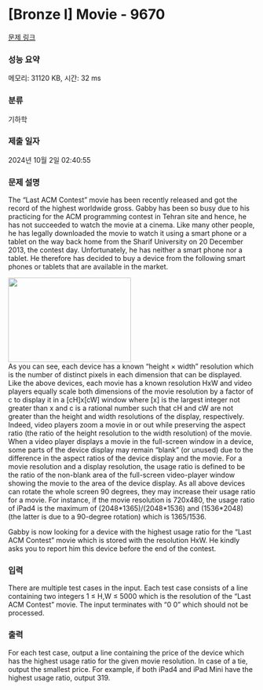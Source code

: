 # [Bronze I] Movie - 9670 

[문제 링크](https://www.acmicpc.net/problem/9670) 

### 성능 요약

메모리: 31120 KB, 시간: 32 ms

### 분류

기하학

### 제출 일자

2024년 10월 2일 02:40:55

### 문제 설명

<p>The “Last ACM Contest” movie has been recently released and got the record of the highest worldwide gross. Gabby has been so busy due to his practicing for the ACM programming contest in Tehran site and hence, he has not succeeded to watch the movie at a cinema. Like many other people, he has legally downloaded the movie to watch it using a smart phone or a tablet on the way back home from the Sharif University on 20 December 2013, the contest day. Unfortunately, he has neither a smart phone nor a tablet. He therefore has decided to buy a device from the following smart phones or tablets that are available in the market.</p>

<p><img alt="" src="https://onlinejudgeimages.s3.amazonaws.com/problem/9670/%EC%8A%A4%ED%81%AC%EB%A6%B0%EC%83%B7%202016-09-12%20%EC%98%A4%ED%9B%84%203.11.27.png" style="height:172px; width:250px"><br>
As you can see, each device has a known “height × width” resolution which is the number of distinct pixels in each dimension that can be displayed. Like the above devices, each movie has a known resolution HxW and video players equally scale both dimensions of the movie resolution by a factor of c to display it in a [cH]x[cW] window where [x] is the largest integer not greater than x and c is a rational number such that cH and cW are not greater than the height and width resolutions of the display, respectively. Indeed, video players zoom a movie in or out while preserving the aspect ratio (the ratio of the height resolution to the width resolution) of the movie. When a video player displays a movie in the full-screen window in a device, some parts of the device display may remain “blank” (or unused) due to the difference in the aspect ratios of the device display and the movie. For a movie resolution and a display resolution, the usage ratio is defined to be the ratio of the non-blank area of the full-screen video-player window showing the movie to the area of the device display. As all above devices can rotate the whole screen 90 degrees, they may increase their usage ratio for a movie. For instance, if the movie resolution is 720x480, the usage ratio of iPad4 is the maximum of (2048*1365)/(2048*1536) and (1536*2048) (the latter is due to a 90-degree rotation) which is 1365/1536.</p>

<p>Gabby is now looking for a device with the highest usage ratio for the “Last ACM Contest” movie which is stored with the resolution HxW. He kindly asks you to report him this device before the end of the contest.</p>

### 입력 

 <p>There are multiple test cases in the input. Each test case consists of a line containing two integers 1 ≤ H,W ≤ 5000 which is the resolution of the “Last ACM Contest” movie. The input terminates with “0 0” which should not be processed.</p>

### 출력 

 <p>For each test case, output a line containing the price of the device which has the highest usage ratio for the given movie resolution. In case of a tie, output the smallest price. For example, if both iPad4 and iPad Mini have the highest usage ratio, output 319. </p>

